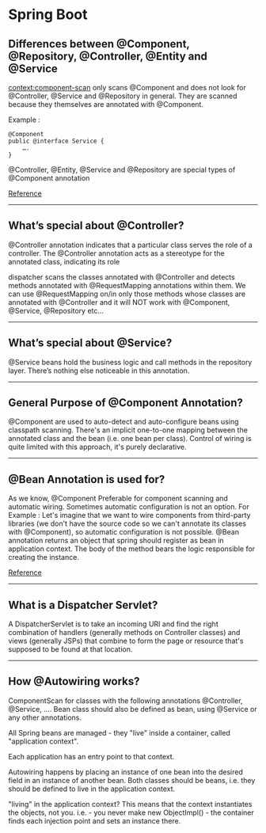 # Spring Boot

## Differences between @Component, @Repository, @Controller, @Entity and @Service

<context:component-scan> only scans @Component and does not look for @Controller, 
@Service and @Repository in general. They are scanned because they themselves are 
annotated with @Component.

Example : 
```
@Component
public @interface Service {
    ….
}
```
@Controller, @Entity, @Service and @Repository are special types of @Component annotation

[Reference](https://stackoverflow.com/questions/6827752/whats-the-difference-between-component-repository-service-annotations-in)

<hr />

## What’s special about @Controller?

@Controller annotation indicates that a particular class serves the role of a controller. 
The @Controller annotation acts as a stereotype for the annotated class, indicating its role

dispatcher scans the classes annotated with @Controller and detects methods annotated with 
@RequestMapping annotations within them. We can use @RequestMapping on/in only those methods 
whose classes are annotated with @Controller and it will NOT work with @Component, @Service, @Repository etc...

<hr />

## What’s special about @Service?

@Service beans hold the business logic and call methods in the repository layer.
There’s nothing else noticeable in this annotation.

<hr />

## General Purpose of @Component Annotation?

@Component  are used to auto-detect and auto-configure beans using 
classpath scanning. There's an implicit one-to-one mapping between the annotated class and the bean 
(i.e. one bean per class). Control of wiring is quite limited with this approach, it's purely declarative.

<hr />

## @Bean Annotation is used for?

As we know, @Component Preferable for component scanning and automatic wiring.
Sometimes automatic configuration is not an option. For Example : Let's imagine that we want to wire components from 
third-party libraries (we don't have the source code so we can't annotate its classes with @Component), so automatic 
configuration is not possible.
@Bean annotation returns an object that spring should register as bean in application context. The body of the method 
bears the logic responsible for creating the instance.

[Reference](https://stackoverflow.com/questions/10604298/spring-component-versus-bean)

<hr />

## What is a Dispatcher Servlet?

A DispatcherServlet is to take an incoming URI and find the right combination of handlers (generally methods on Controller
 classes) and views (generally JSPs) that combine to form the page or resource that's supposed to be found at that location.

<hr />

## How @Autowiring works?

ComponentScan for classes with the following annotations @Controller, @Service, ....
Bean class should also be defined as bean, using @Service or any other annotations.

All Spring beans are managed - they "live" inside a container, called "application context".

Each application has an entry point to that context.

Autowiring happens by placing an instance of one bean into the desired field in an instance of 
another bean. Both classes should be beans, i.e. they should be defined to live in the application context.

"living" in the application context? This means that the context instantiates the objects, not you. i.e. - you 
never make new ObjectImpl() - the container finds each injection point and sets an instance there.